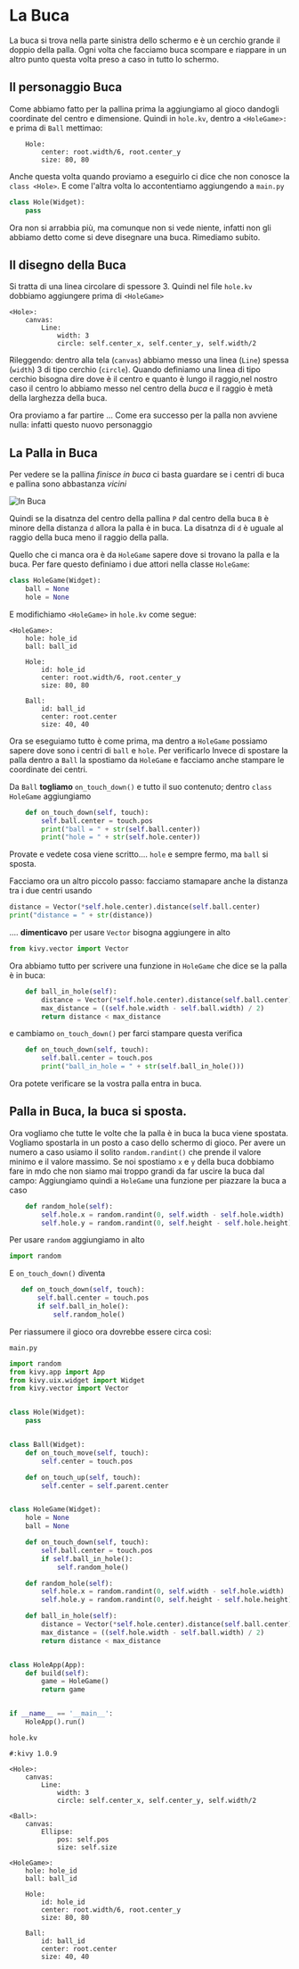 # La Buca

La buca si trova nella parte sinistra dello schermo e è un cerchio grande il doppio della palla. Ogni volta che facciamo
buca scompare e riappare in un altro punto questa volta preso a caso in tutto lo schermo.

## Il personaggio Buca

Come abbiamo fatto per la pallina prima la aggiungiamo al gioco dandogli coordinate del centro e dimensione. Quindi
in `hole.kv`, dentro a `<HoleGame>:` e prima di `Ball` mettimao:

```
    Hole:
        center: root.width/6, root.center_y
        size: 80, 80
```

Anche questa volta quando proviamo a eseguirlo ci dice che non conosce la `class <Hole>`. E come l'altra volta lo 
accontentiamo aggiungendo a `main.py`

```python
class Hole(Widget):
    pass
```

Ora non si arrabbia più, ma comunque non si vede niente, infatti non gli abbiamo detto come si deve disegnare una buca.
Rimediamo subito.

## Il disegno della Buca

Si tratta di una linea circolare di spessore 3. Quindi nel file `hole.kv` dobbiamo aggiungere prima di `<HoleGame>`

```
<Hole>:
    canvas:
        Line:
            width: 3
            circle: self.center_x, self.center_y, self.width/2
```

Rileggendo: dentro alla tela (`canvas`) abbiamo messo una linea (`Line`) spessa (`width`) 3 di tipo cerchio (`circle`).
Quando definiamo una linea di tipo cerchio bisogna dire dove è il centro e quanto è lungo il raggio,nel nostro caso
il centro lo abbiamo messo nel centro della *buca* e il raggio è metà della larghezza della buca.

Ora proviamo a far partire ... Come era successo per la palla non avviene nulla: infatti questo nuovo personaggio

## La Palla in Buca 

Per vedere se la pallina *finisce in buca* ci basta guardare se i centri di buca e pallina sono abbastanza *vicini*

![In Buca](in_hole.png)

Quindi se la disatnza del centro della pallina `P` dal centro della buca `B` è minore della distanza `d` allora la palla 
è in buca. La disatnza di `d` è uguale al raggio della buca meno il raggio della palla.

Quello che ci manca ora è da `HoleGame` sapere dove si trovano la palla e la buca. Per fare questo definiamo i due 
attori nella classe `HoleGame`:

```python
class HoleGame(Widget):
    ball = None
    hole = None
```

E modifichiamo `<HoleGame>` in `hole.kv` come segue:

```
<HoleGame>:
    hole: hole_id
    ball: ball_id

    Hole:
        id: hole_id
        center: root.width/6, root.center_y
        size: 80, 80

    Ball:
        id: ball_id
        center: root.center
        size: 40, 40
```

Ora se eseguiamo tutto è come prima, ma dentro a `HoleGame` possiamo sapere dove sono i centri di `ball` e `hole`. Per
verificarlo Invece di spostare la palla dentro a `Ball` la spostiamo da `HoleGame` e facciamo anche stampare le
coordinate dei centri.

Da `Ball` **togliamo** `on_touch_down()` e tutto il suo contenuto; dentro `class HoleGame` aggiungiamo

```python
    def on_touch_down(self, touch):
        self.ball.center = touch.pos
        print("ball = " + str(self.ball.center))
        print("hole = " + str(self.hole.center))
```

Provate e vedete cosa viene scritto.... `hole` e sempre fermo, ma `ball` si sposta.

Facciamo ora un altro piccolo passo: facciamo stamapare anche la distanza tra i due centri usando 

```python
distance = Vector(*self.hole.center).distance(self.ball.center)
print("distance = " + str(distance))
```

.... **dimenticavo** per usare `Vector` bisogna aggiungere in alto 
```python
from kivy.vector import Vector
```

Ora abbiamo tutto per scrivere una funzione in `HoleGame` che dice se la palla è in buca:

```python
    def ball_in_hole(self):
        distance = Vector(*self.hole.center).distance(self.ball.center)
        max_distance = ((self.hole.width - self.ball.width) / 2)
        return distance < max_distance
```

e cambiamo `on_touch_down()` per farci stampare questa verifica

```python
    def on_touch_down(self, touch):
        self.ball.center = touch.pos
        print("ball_in_hole = " + str(self.ball_in_hole()))
```

Ora potete verificare se la vostra palla entra in buca.

## Palla in Buca, la buca si sposta.

Ora vogliamo che tutte le volte che la palla è in buca la buca viene spostata. Vogliamo spostarla in un posto a caso
dello schermo di gioco. Per avere un numero a caso usiamo il solito `random.randint()` che prende il valore minimo
e il valore massimo. Se noi spostiamo `x` e `y` della buca dobbiamo fare in mdo che non siamo mai troppo grandi da far 
uscire la buca dal campo: Aggiungiamo quindi a `HoleGame` una funzione per piazzare la buca a caso

```python
    def random_hole(self):
        self.hole.x = random.randint(0, self.width - self.hole.width)
        self.hole.y = random.randint(0, self.height - self.hole.height)
```

Per usare `random` aggiungiamo in alto 

```python
import random
```

E `on_touch_down()` diventa

```python
   def on_touch_down(self, touch):
       self.ball.center = touch.pos
       if self.ball_in_hole():
           self.random_hole()
```


Per riassumere il gioco ora dovrebbe essere circa così:

`main.py`
```python
import random
from kivy.app import App
from kivy.uix.widget import Widget
from kivy.vector import Vector


class Hole(Widget):
    pass


class Ball(Widget):
    def on_touch_move(self, touch):
        self.center = touch.pos

    def on_touch_up(self, touch):
        self.center = self.parent.center


class HoleGame(Widget):
    hole = None
    ball = None

    def on_touch_down(self, touch):
        self.ball.center = touch.pos
        if self.ball_in_hole():
            self.random_hole()

    def random_hole(self):
        self.hole.x = random.randint(0, self.width - self.hole.width)
        self.hole.y = random.randint(0, self.height - self.hole.height)

    def ball_in_hole(self):
        distance = Vector(*self.hole.center).distance(self.ball.center)
        max_distance = ((self.hole.width - self.ball.width) / 2)
        return distance < max_distance


class HoleApp(App):
    def build(self):
        game = HoleGame()
        return game


if __name__ == '__main__':
    HoleApp().run()
```

`hole.kv`
```
#:kivy 1.0.9

<Hole>:
    canvas:
        Line:
            width: 3
            circle: self.center_x, self.center_y, self.width/2

<Ball>:
    canvas:
        Ellipse:
            pos: self.pos
            size: self.size

<HoleGame>:
    hole: hole_id
    ball: ball_id

    Hole:
        id: hole_id
        center: root.width/6, root.center_y
        size: 80, 80

    Ball:
        id: ball_id
        center: root.center
        size: 40, 40
```